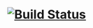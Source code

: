 # [![Build Status](https://travis-ci.org/murfel/java.svg?branch=master)](https://travis-ci.org/murfel/java)
